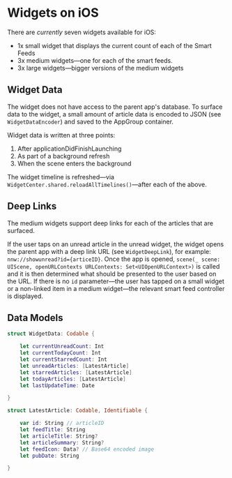 # Widgets on iOS

There are _currently_ seven widgets available for iOS:

- 1x small widget that displays the current count of each of the Smart Feeds
- 3x medium widgets—one for each of the smart feeds.
- 3x large widgets—bigger versions of the medium widgets

## Widget Data
The widget does not have access to the parent app's database. To surface data to the widget, a small amount of article data is encoded to JSON (see `WidgetDataEncoder`) and saved to the AppGroup container. 

Widget data is written at three points:

1. After applicationDidFinishLaunching
2. As part of a background refresh
3. When the scene enters the background

The widget timeline is refreshed—via `WidgetCenter.shared.reloadAllTimelines()`—after each of the above.

## Deep Links
The medium widgets support deep links for each of the articles that are surfaced.

If the user taps on an unread article in the unread widget, the widget opens the parent app with a deep link URL (see `WidgetDeepLink`), for example: `nnw://showunread?id={articeID}`. Once the app is opened, `scene(_ scene: UIScene, openURLContexts URLContexts: Set<UIOpenURLContext>)` is called and it is then determined what should be presented to the user based on the URL. If there is no `id` parameter—the user has tapped on a small widget or a non-linked item in a medium widget—the relevant smart feed controller is displayed.


## Data Models
```swift
struct WidgetData: Codable {

    let currentUnreadCount: Int
    let currentTodayCount: Int
    let currentStarredCount: Int
    let unreadArticles: [LatestArticle]
    let starredArticles: [LatestArticle]
    let todayArticles: [LatestArticle]
    let lastUpdateTime: Date

}

struct LatestArticle: Codable, Identifiable {

    var id: String // articleID
    let feedTitle: String
    let articleTitle: String?
    let articleSummary: String?
    let feedIcon: Data? // Base64 encoded image
    let pubDate: String

}
```


